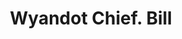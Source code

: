 ---
doi: 10.7916/D8GF25N6
date_other: '1890'
date_other_textual: 1890-1899
form: printed ephemera
genre:
- Invoices
name:
- Wyandot Chief
object_in_context_url: https://biggert.cul.columbia.edu/items/view/ave_biggert_01337
subject_hierarchical_geographic:
- Upper Sandusky, Ohio, United States
subject_name:
- Wyandot Chief
title: Wyandot Chief. Bill
sort_title: Wyandot Chief. Bill
call_number: ave_biggert_01337
coordinates:
- 40.82972222222222,-83.27916666666667
pid: ave_biggert_01337
identifiers: ave_biggert_01337
thumbnail: https://derivativo-1.library.columbia.edu/iiif/2/ldpd:343159/full/!256,256/0/native.jpg
permalink: /biggert/ave_biggert_01337/
layout: iiif-image-page
---